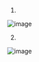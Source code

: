 1. 
![image](https://user-images.githubusercontent.com/88283525/176269531-0d11b4e5-7b0d-43cc-a115-0d3a7f0032f9.png)

2.
![image](https://user-images.githubusercontent.com/88283525/176269614-847d72d2-6d18-4a92-bbf1-0139752ff165.png)

